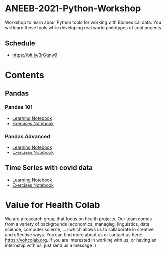 # ANEEB-2021-Python-Workshop

Workshop to learn about Python tools for working with Biomedical data. You will learn these tools while developing real world prototypes of cool projects

## Schedule

- https://bit.ly/3rGqnw9


# Contents

## Pandas
### Pandas 101

- [Learning Notebook](https://colab.research.google.com/github/vohcolab/ANEEB-2021-Python-Workshop/blob/main/Pandas/Pandas%20101/Learning%20notebook%20(Pandas%20101).ipynb)
- [Exercises Notebook](https://colab.research.google.com/github/vohcolab/ANEEB-2021-Python-Workshop/blob/main/Pandas/Pandas%20101/Exercise%20notebook%20(Pandas%20101).ipynb)


### Pandas Advanced

- [Learning Notebook](https://colab.research.google.com/github/vohcolab/ANEEB-2021-Python-Workshop/blob/main/Pandas/Pandas%20Advanced/Learning%20Notebook.ipynb)
- [Exercises Notebook](https://colab.research.google.com/github/vohcolab/ANEEB-2021-Python-Workshop/blob/main/Pandas/Pandas%20Advanced/Exercises%20Notebook.ipynb)

## Time Series with covid data

- [Learning Notebook](https://colab.research.google.com/github/vohcolab/ANEEB-2021-Python-Workshop/blob/main/Pandas/Time%20Series/Intro%20to%20Time%20series/Learning%20Notebook%20-%20Intro%20to%20Time%20Series.ipynb)
- [Exercises Notebook](https://colab.research.google.com/github/vohcolab/ANEEB-2021-Python-Workshop/blob/main/Pandas/Time%20Series/Intro%20to%20Time%20series/Exercise%20Notebook%20-%20Intro%20to%20Time%20Series.ipynb)


# Value for Health Colab

We are a research group that focus on health projects. Our team comes from a variety of backgrounds (economics, managing, linguistics, data science, computer science, ...) which allows us to collaborate in creative and effective ways. You can find more about us or contact us here: https://vohcolab.org. If you are interested in working with us, or having an internship with us, just send us a message :) 
